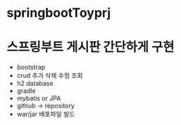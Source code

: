 # springbootToyprj

스프링부트 게시판 간단하게 구현
====
- bootstrap
- crud 추가 삭제 수정 조회
- h2 database
- gradle
- mybatis or JPA
- github -> repository
- war/jar 배포파일 빌드
